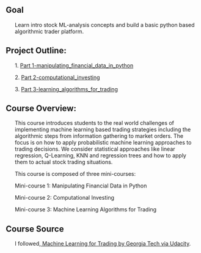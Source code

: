 <h2><strong>Goal</strong></h2> 
<ul> Learn intro stock ML-analysis concepts and build a basic python based algorithmic trader platform.</ul>
 
<h2><strong>Project Outline:</strong></h2> 
<ul>1. <a href="https://github.com/JeffreyJackovich/machine_learning_for_trading/tree/master/Part%201-manipulating_financial_data_in_python">Part 1-manipulating_financial_data_in_python</a></ul>
<ul>2. <a href="https://github.com/JeffreyJackovich/machine_learning_for_trading/tree/master/Part%202-computational_investing">Part 2-computational_investing</a></ul>
<ul>3. <a href="https://github.com/JeffreyJackovich/machine_learning_for_trading/tree/master/Part%203-learning_algorithms_for_trading">Part 3-learning_algorithms_for_trading</a></ul>
 
<h2><strong>Course Overview:</strong></h2>
<ul>This course introduces students to the real world challenges of implementing machine learning based trading strategies 
including the algorithmic steps from information gathering to market orders. The focus is on how to apply probabilistic 
machine learning approaches to trading decisions. We consider statistical approaches like linear regression, Q-Learning, 
KNN and regression trees and how to apply them to actual stock trading situations.</ul>
<ul>This course is composed of three mini-courses:</ul>
<ul>Mini-course 1: Manipulating Financial Data in Python</ul>
<ul>Mini-course 2: Computational Investing</ul>
<ul>Mini-course 3: Machine Learning Algorithms for Trading</ul>


<h2><strong>Course Source</strong></h2>
<ul>I followed,<a href="https://www.udacity.com/course/machine-learning-for-trading--ud501"> Machine Learning for Trading by Georgia Tech via Udacity</a>.
